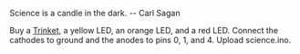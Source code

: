 Science is a candle in the dark. -- Carl Sagan

Buy a [Trinket](http://www.adafruit.com/products/1501), a yellow LED, an orange LED, and a red LED. Connect the cathodes to ground and the anodes to pins 0, 1, and 4. Upload science.ino.

